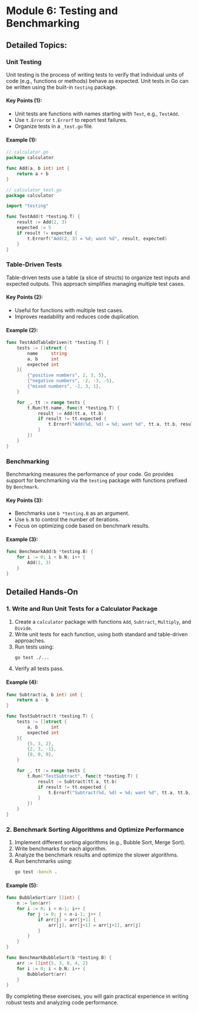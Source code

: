 # Module 6: Testing and Benchmarking

## Detailed Topics:

### Unit Testing
Unit testing is the process of writing tests to verify that individual units of code (e.g., functions or methods) behave as expected. Unit tests in Go can be written using the built-in `testing` package.

#### Key Points (1):
- Unit tests are functions with names starting with `Test`, e.g., `TestAdd`.
- Use `t.Error` or `t.Errorf` to report test failures.
- Organize tests in a `_test.go` file.

#### Example (1):
```go
// calculator.go
package calculator

func Add(a, b int) int {
    return a + b
}
```

```go
// calculator_test.go
package calculator

import "testing"

func TestAdd(t *testing.T) {
    result := Add(2, 3)
    expected := 5
    if result != expected {
        t.Errorf("Add(2, 3) = %d; want %d", result, expected)
    }
}
```

### Table-Driven Tests
Table-driven tests use a table (a slice of structs) to organize test inputs and expected outputs. This approach simplifies managing multiple test cases.

#### Key Points (2):
- Useful for functions with multiple test cases.
- Improves readability and reduces code duplication.

#### Example (2):
```go
func TestAddTableDriven(t *testing.T) {
    tests := []struct {
        name     string
        a, b     int
        expected int
    }{
        {"positive numbers", 2, 3, 5},
        {"negative numbers", -2, -3, -5},
        {"mixed numbers", -2, 3, 1},
    }

    for _, tt := range tests {
        t.Run(tt.name, func(t *testing.T) {
            result := Add(tt.a, tt.b)
            if result != tt.expected {
                t.Errorf("Add(%d, %d) = %d; want %d", tt.a, tt.b, result, tt.expected)
            }
        })
    }
}
```

### Benchmarking
Benchmarking measures the performance of your code. Go provides support for benchmarking via the `testing` package with functions prefixed by `Benchmark`.

#### Key Points (3):
- Benchmarks use `b *testing.B` as an argument.
- Use `b.N` to control the number of iterations.
- Focus on optimizing code based on benchmark results.

#### Example (3):
```go
func BenchmarkAdd(b *testing.B) {
    for i := 0; i < b.N; i++ {
        Add(2, 3)
    }
}
```

## Detailed Hands-On

### 1. Write and Run Unit Tests for a Calculator Package
1. Create a `calculator` package with functions `Add`, `Subtract`, `Multiply`, and `Divide`.
2. Write unit tests for each function, using both standard and table-driven approaches.
3. Run tests using:
   ```bash
   go test ./...
   ```
4. Verify all tests pass.

#### Example (4):
```go
func Subtract(a, b int) int {
    return a - b
}

func TestSubtract(t *testing.T) {
    tests := []struct {
        a, b     int
        expected int
    }{
        {5, 3, 2},
        {2, 3, -1},
        {0, 0, 0},
    }

    for _, tt := range tests {
        t.Run("TestSubtract", func(t *testing.T) {
            result := Subtract(tt.a, tt.b)
            if result != tt.expected {
                t.Errorf("Subtract(%d, %d) = %d; want %d", tt.a, tt.b, result, tt.expected)
            }
        })
    }
}
```

### 2. Benchmark Sorting Algorithms and Optimize Performance
1. Implement different sorting algorithms (e.g., Bubble Sort, Merge Sort).
2. Write benchmarks for each algorithm.
3. Analyze the benchmark results and optimize the slower algorithms.
4. Run benchmarks using:
   ```bash
   go test -bench .
   ```

#### Example (5):
```go
func BubbleSort(arr []int) {
    n := len(arr)
    for i := 0; i < n-1; i++ {
        for j := 0; j < n-i-1; j++ {
            if arr[j] > arr[j+1] {
                arr[j], arr[j+1] = arr[j+1], arr[j]
            }
        }
    }
}

func BenchmarkBubbleSort(b *testing.B) {
    arr := []int{5, 3, 8, 4, 2}
    for i := 0; i < b.N; i++ {
        BubbleSort(arr)
    }
}
```

By completing these exercises, you will gain practical experience in writing robust tests and analyzing code performance.

